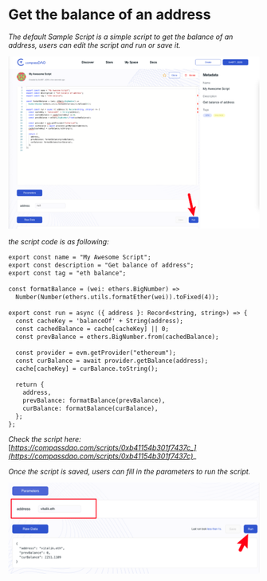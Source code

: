 # Get the balance of an address

_The default Sample Script is a simple script to get the balance of an address, users can edit the script and run or save it._&#x20;

![](<../../../.gitbook/assets/image (5).png>)

_the script code is as following:_

```
export const name = "My Awesome Script";
export const description = "Get balance of address";
export const tag = "eth balance";

const formatBalance = (wei: ethers.BigNumber) =>
  Number(Number(ethers.utils.formatEther(wei)).toFixed(4));

export const run = async ({ address }: Record<string, string>) => {
  const cacheKey = 'balanceOf' + String(address);
  const cachedBalance = cache[cacheKey] || 0;
  const prevBalance = ethers.BigNumber.from(cachedBalance);

  const provider = evm.getProvider("ethereum");
  const curBalance = await provider.getBalance(address);
  cache[cacheKey] = curBalance.toString();

  return {
    address,
    prevBalance: formatBalance(prevBalance),
    curBalance: formatBalance(curBalance),
  };
};
```

_Check the script here:_ [_https://compassdao.com/scripts/0xb41154b301f7437c_](https://compassdao.com/scripts/0xb41154b301f7437c)__

_Once the script is saved, users can fill in the parameters to run the script._&#x20;

![](<../../../.gitbook/assets/image (7).png>)
